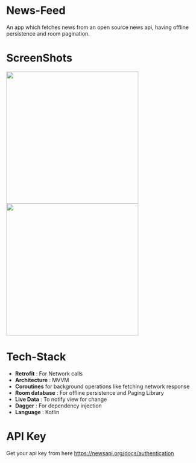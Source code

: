 # News-Feed
An app which fetches news from an open source news api, having offline persistence and room pagination.


# ScreenShots

<img src = "https://github.com/kanch231004/News-Feed/blob/master/screenshots/NewsList%20Page.jpg" width = 350 /> <img src = "https://github.com/kanch231004/News-Feed/blob/master/screenshots/News%20Detail%20Page.jpg" width = 350/>

# Tech-Stack

* __Retrofit__ : For Network calls
* __Architecture__ : MVVM
* __Coroutines__ for background operations like fetching network response
* __Room database__ : For offline persistence and Paging Library
* __Live Data__ : To notify view for change
* __Dagger__ : For dependency injection
* __Language__ : Kotlin

# API Key
Get your api key from here https://newsapi.org/docs/authentication

